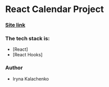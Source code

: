 # React Calendar Project

### [Site link](https://xxirynaxx.github.io/project1_HTML&CSS/)

### The tech stack is:

- [React]
- [React Hooks]

### Author

- Iryna Kalachenko
